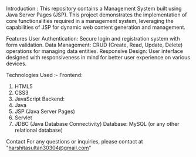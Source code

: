 Introduction : This repository contains a Management System built using Java Server Pages (JSP). This project demonstrates the implementation of core functionalities required in a management system, leveraging the capabilities of JSP for dynamic web content generation and management.

Features
User Authentication: Secure login and registration system with form validation.
Data Management: CRUD (Create, Read, Update, Delete) operations for managing data entities.
Responsive Design: User interface designed with responsiveness in mind for better user experience on various devices.

Technologies Used :-
Frontend:
1. HTML5
2. CSS3
3. JavaScript
Backend:
1. Java
2. JSP (Java Server Pages)
3. Servlet
4. JDBC (Java Database Connectivity)
Database:
 MySQL (or any other relational database)

Contact
For any questions or inquiries, please contact at "harshitasultan30304@gmail.com"
